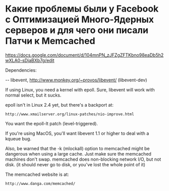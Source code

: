 # Какие проблемы были у Facebook с Оптимизацией Много-Ядерных серверов и для чего они писали Патчи к Memcached
https://docs.google.com/document/d/104mnPN_zJFZgZFTKbno98eaDb5h2wXLA0-sDjaBXb7g/edit


Dependencies:

   -- libevent, http://www.monkey.org/~provos/libevent/ (libevent-dev)

If using Linux, you need a kernel with epoll.  Sure, libevent will
work with normal select, but it sucks.

epoll isn't in Linux 2.4 yet, but there's a backport at:

    http://www.xmailserver.org/linux-patches/nio-improve.html
     
You want the epoll-lt patch (level-triggered).

If you're using MacOS, you'll want libevent 1.1 or higher to deal with 
a kqueue bug.

Also, be warned that the -k (mlockall) option to memcached might be
dangerous when using a large cache.  Just make sure the memcached machines
don't swap.  memcached does non-blocking network I/O, but not disk.  (it
should never go to disk, or you've lost the whole point of it)

The memcached website is at:

    http://www.danga.com/memcached/

